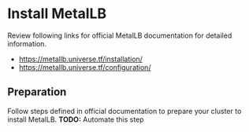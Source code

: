 # Install MetalLB

Review following links for official MetalLB documentation for detailed information.

- https://metallb.universe.tf/installation/
- https://metallb.universe.tf/configuration/

## Preparation
Follow steps defined in official documentation to prepare your cluster to install MetalLB. 
**TODO:** Automate this step

